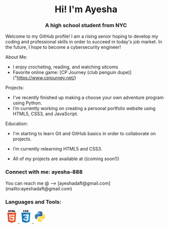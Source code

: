 <h1 align="center">Hi! I'm Ayesha</h1>
<h3 align="center">A high school student from NYC</h3>

Welcome to my GitHub profile! I am a rising senior hoping to develop my coding and professional skills in order to succeed in today's job market. 
In the future, I hope to become a cybersecurity engineer!

About Me:
- I enjoy crocheting, reading, and watching sitcoms
- Favorite online game: [CP Journey (club penguin dupe)] ("https://www.cpjourney.net/)

Projects:
- I've recently finished up making a choose your own adventure program using Python.
- I’m currently working on creating a personal portfolio website using HTML5, CSS3, and JavaScript.

Education:
- I'm starting to learn Git and GitHub basics in order to collaborate on projects.
- I’m currently relearning HTML5 and CSS3.

- All of my projects are available at ((coming soon!))

<h3 align="left">Connect with me: ayesha-888 </h3>
You can reach me @ --> [ayeshadaft@gmail.com](mailto:ayeshadaft@gmail.com)
<p align="left"> </p>

<h3 align="left">Languages and Tools:</h3>
<p align="left"> <a href="https://www.w3.org/html/" target="_blank" rel="noreferrer"> <img src="https://raw.githubusercontent.com/devicons/devicon/master/icons/html5/html5-original-wordmark.svg" alt="html5" width="40" height="40"/> </a> <a href="https://www.w3schools.com/css/" target="_blank" rel="noreferrer"> <img src="https://raw.githubusercontent.com/devicons/devicon/master/icons/css3/css3-original-wordmark.svg" alt="css3" width="40" height="40"/> </a> <a href="https://www.python.org" target="_blank" rel="noreferrer"> <img src="https://raw.githubusercontent.com/devicons/devicon/master/icons/python/python-original.svg" alt="python" width="40" height="40"/> </a> </p>
